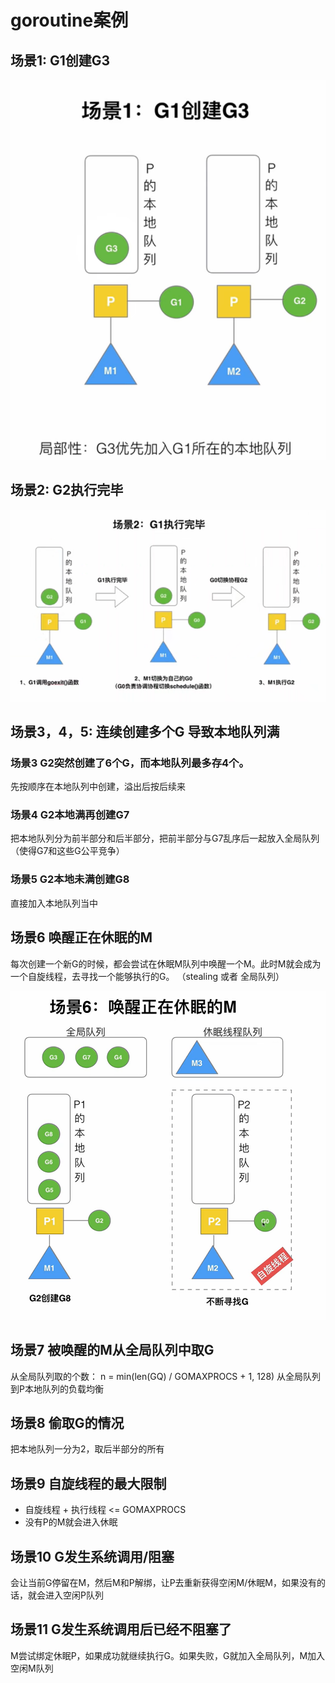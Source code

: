 # goroutine案例

## 场景1: G1创建G3

![img_13.png](img_13.png)

## 场景2: G2执行完毕
![img_14.png](img_14.png)

## 场景3，4，5: 连续创建多个G 导致本地队列满

### 场景3 G2突然创建了6个G，而本地队列最多存4个。
先按顺序在本地队列中创建，溢出后按后续来
### 场景4 G2本地满再创建G7
把本地队列分为前半部分和后半部分，把前半部分与G7乱序后一起放入全局队列（使得G7和这些G公平竞争）
### 场景5 G2本地未满创建G8
直接加入本地队列当中

## 场景6 唤醒正在休眠的M

每次创建一个新G的时候，都会尝试在休眠M队列中唤醒一个M。此时M就会成为一个自旋线程，去寻找一个能够执行的G。
（stealing 或者 全局队列）

![img_15.png](img_15.png)

## 场景7 被唤醒的M从全局队列中取G

从全局队列取的个数：
n = min(len(GQ) / GOMAXPROCS  + 1, 128)
从全局队列到P本地队列的负载均衡

## 场景8 偷取G的情况
把本地队列一分为2，取后半部分的所有

## 场景9 自旋线程的最大限制
- 自旋线程 + 执行线程 <= GOMAXPROCS
- 没有P的M就会进入休眠

## 场景10 G发生系统调用/阻塞
会让当前G停留在M，然后M和P解绑，让P去重新获得空闲M/休眠M，如果没有的话，就会进入空闲P队列

## 场景11 G发生系统调用后已经不阻塞了

M尝试绑定休眠P，如果成功就继续执行G。如果失败，G就加入全局队列，M加入空闲M队列

